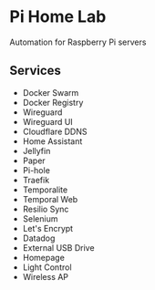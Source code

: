 # Pi Home Lab

Automation for Raspberry Pi servers

## Services

- Docker Swarm
- Docker Registry
- Wireguard
- Wireguard UI
- Cloudflare DDNS
- Home Assistant
- Jellyfin
- Paper
- Pi-hole
- Traefik
- Temporalite
- Temporal Web
- Resilio Sync
- Selenium
- Let's Encrypt
- Datadog
- External USB Drive
- Homepage
- Light Control
- Wireless AP
